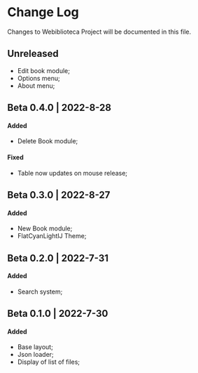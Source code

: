 # Change Log
Changes to Webiblioteca Project will be documented in this file.

## Unreleased
- Edit book module;
- Options menu;
- About menu;

## Beta 0.4.0 | 2022-8-28
#### Added
- Delete Book module;

#### Fixed
- Table now updates on mouse release;

## Beta 0.3.0 | 2022-8-27
#### Added
- New Book module;
- FlatCyanLightIJ Theme;

## Beta 0.2.0 | 2022-7-31
#### Added
- Search system;

## Beta 0.1.0 | 2022-7-30
#### Added
- Base layout;
- Json loader;
- Display of list of files;